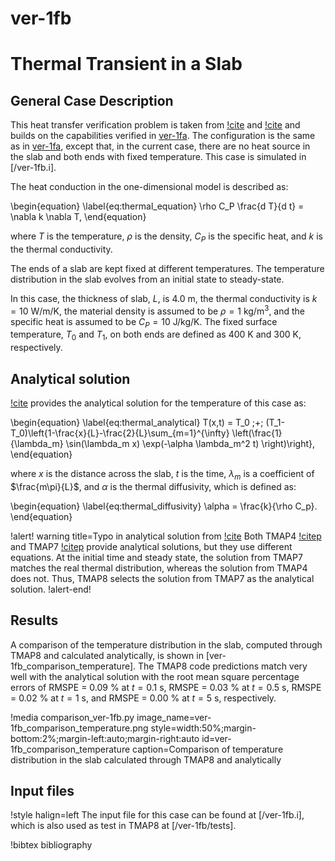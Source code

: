 # ver-1fb

# Thermal Transient in a Slab

## General Case Description

This heat transfer verification problem is taken from [!cite](longhurst1992verification) and [!cite](ambrosek2008verification) and builds on the capabilities verified in [ver-1fa](ver-1fa.md). The configuration is the same as in [ver-1fa](ver-1fa.md), except that, in the current case, there are no heat source in the slab and both ends with fixed temperature. This case is simulated in [/ver-1fb.i].

The heat conduction in the one-dimensional model is described as:

\begin{equation} \label{eq:thermal_equation}
\rho C_P \frac{d T}{d t} = \nabla k \nabla T,
\end{equation}

where $T$ is the temperature, $\rho$ is the density, $C_P$ is the specific heat, and $k$ is the thermal conductivity.

The ends of a slab are kept fixed at different temperatures. The temperature distribution in the slab evolves from an initial state to steady-state.

In this case, the thickness of slab, $L$, is 4.0 m, the thermal conductivity is $k =10$ W/m/K, the material density is assumed to be $\rho = 1$ kg/m$^3$, and the specific heat is assumed to be $C_P = 10$ J/kg/K. The fixed surface temperature, $T_0$ and $T_1$, on both ends are defined as 400 K and 300 K, respectively.

## Analytical solution

[!cite](Incropera2002) provides the analytical solution for the temperature of this case as:

\begin{equation} \label{eq:thermal_analytical}
T(x,t) = T_0 \;+\; (T_1-T_0)\left\{1-\frac{x}{L}-\frac{2}{L}\sum_{m=1}^{\infty} \left(\frac{1}{\lambda_m}  \sin(\lambda_m x) \exp(-\alpha \lambda_m^2 t)  \right)\right\},
\end{equation}

where $x$ is the distance across the slab, $t$ is the time, $\lambda_m$ is a coefficient of $\frac{m\pi}{L}$, and $\alpha$ is the thermal diffusivity, which is defined as:

\begin{equation} \label{eq:thermal_diffusivity}
\alpha = \frac{k}{\rho C_p}.
\end{equation}

!alert! warning title=Typo in analytical solution from [!cite](longhurst1992verification)
Both TMAP4 [!citep](longhurst1992verification) and TMAP7 [!citep](ambrosek2008verification) provide analytical solutions, but they use different equations.
At the initial time and steady state, the solution from TMAP7 matches the real thermal distribution, whereas the solution from TMAP4 does not. Thus, TMAP8 selects the solution from TMAP7 as the analytical solution.
!alert-end!

## Results

A comparison of the temperature distribution in the slab, computed through TMAP8 and calculated analytically, is shown in [ver-1fb_comparison_temperature]. The TMAP8 code predictions match very well with the analytical solution with the root mean square percentage errors of RMSPE = 0.09 % at $t = 0.1$ s, RMSPE = 0.03 % at $t = 0.5$ s, RMSPE = 0.02 % at $t = 1$ s, and RMSPE = 0.00 % at $t = 5$ s, respectively.

!media comparison_ver-1fb.py
       image_name=ver-1fb_comparison_temperature.png
       style=width:50%;margin-bottom:2%;margin-left:auto;margin-right:auto
       id=ver-1fb_comparison_temperature
       caption=Comparison of temperature distribution in the slab calculated
        through TMAP8 and analytically

## Input files

!style halign=left
The input file for this case can be found at [/ver-1fb.i], which is also used as test in TMAP8 at [/ver-1fb/tests].

!bibtex bibliography

